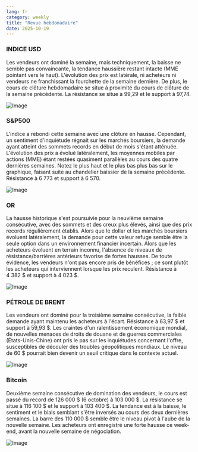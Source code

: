 ```yaml
---
lang: fr
category: weekly
title: "Revue hebdomadaire"
date: 2025-10-19
---
```


### INDICE USD

Les vendeurs ont dominé la semaine, mais techniquement, la baisse ne semble pas convaincante, la tendance haussière restant intacte (MME pointant vers le haut). L'évolution des prix est latérale, ni acheteurs ni vendeurs ne franchissant la fourchette de la semaine dernière. De plus, le cours de clôture hebdomadaire se situe à proximité du cours de clôture de la semaine précédente. La résistance se situe à 99,29 et le support à 97,74.

![Image](https://markleighedu.github.io/img/Oct-2025/19-Oct-2025/usdindex.jpg)

### S&P500

L'indice a rebondi cette semaine avec une clôture en hausse. Cependant, un sentiment d'inquiétude régnait sur les marchés boursiers, la demande ayant atteint des sommets records en début de mois s'étant atténuée. L'évolution des prix a évolué latéralement, les moyennes mobiles par actions (MME) étant restées quasiment parallèles au cours des quatre dernières semaines. Notez le plus haut et le plus bas plus bas sur le graphique, faisant suite au chandelier baissier de la semaine précédente. Résistance à 6 773 et support à 6 570.

![Image](https://markleighedu.github.io/img/Oct-2025/19-Oct-2025/sp500.jpg)

### OR

La hausse historique s'est poursuivie pour la neuvième semaine consécutive, avec des sommets et des creux plus élevés, ainsi que des prix records régulièrement établis. Alors que le dollar et les marchés boursiers évoluent latéralement, la demande pour cette valeur refuge semble être la seule option dans un environnement financier incertain. Alors que les acheteurs évoluent en terrain inconnu, l'absence de niveaux de résistance/barrières antérieurs favorise de fortes hausses. De toute évidence, les vendeurs n'ont pas encore pris de bénéfices ; ce sont plutôt les acheteurs qui interviennent lorsque les prix reculent. Résistance à 4 382 $ et support à 4 023 $.

![Image](https://markleighedu.github.io/img/Oct-2025/19-Oct-2025/gold.jpg)

### PÉTROLE DE BRENT

Les vendeurs ont dominé pour la troisième semaine consécutive, la faible demande ayant maintenu les acheteurs à l'écart. Résistance à 63,97 $ et support à 59,93 $. Les craintes d'un ralentissement économique mondial, de nouvelles menaces de droits de douane et de guerres commerciales (États-Unis-Chine) ont pris le pas sur les inquiétudes concernant l'offre, susceptibles de découler des troubles géopolitiques mondiaux. Le niveau de 60 $ pourrait bien devenir un seuil critique dans le contexte actuel.

![Image](https://markleighedu.github.io/img/Oct-2025/19-Oct-2025/brentoil.jpg)

### Bitcoin

Deuxième semaine consécutive de domination des vendeurs, le cours est passé du record de 126 000 $ (6 octobre) à 103 000 $. La résistance se situe à 116 100 $ et le support à 103 400 $. La tendance est à la baisse, le sentiment et le biais semblant s'être inversés au cours des deux dernières semaines. La barre des 110 000 $ semble être le niveau pivot à l'aube de la nouvelle semaine. Les acheteurs ont enregistré une forte hausse ce week-end, avant la nouvelle semaine de négociation.

![Image](https://markleighedu.github.io/img/Oct-2025/19-Oct-2025/bitcoin.jpg)

